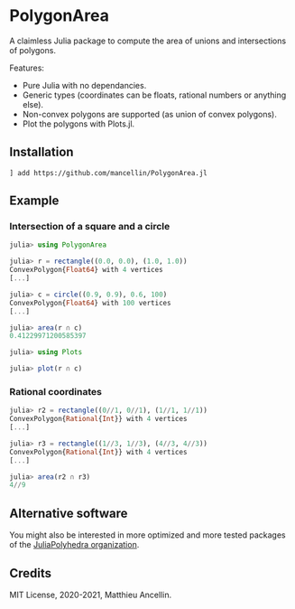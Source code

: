 # PolygonArea

A claimless Julia package to compute the area of unions and intersections of polygons.

Features:
* Pure Julia with no dependancies.
* Generic types (coordinates can be floats, rational numbers or anything else).
* Non-convex polygons are supported (as union of convex polygons).
* Plot the polygons with Plots.jl.

## Installation

```
] add https://github.com/mancellin/PolygonArea.jl
```

## Example

### Intersection of a square and a circle

```julia
julia> using PolygonArea

julia> r = rectangle((0.0, 0.0), (1.0, 1.0))
ConvexPolygon{Float64} with 4 vertices
[...]

julia> c = circle((0.9, 0.9), 0.6, 100)
ConvexPolygon{Float64} with 100 vertices
[...]

julia> area(r ∩ c)
0.41229971200585397

julia> using Plots

julia> plot(r ∩ c)
```

### Rational coordinates

```julia
julia> r2 = rectangle((0//1, 0//1), (1//1, 1//1))
ConvexPolygon{Rational{Int}} with 4 vertices
[...]

julia> r3 = rectangle((1//3, 1//3), (4//3, 4//3))
ConvexPolygon{Rational{Int}} with 4 vertices
[...]

julia> area(r2 ∩ r3)
4//9
```

## Alternative software

You might also be interested in more optimized and more tested packages of the [JuliaPolyhedra organization](https://juliapolyhedra.github.io/).

## Credits

MIT License, 2020-2021, Matthieu Ancellin.
